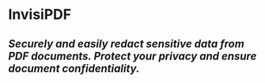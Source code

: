 # InvisiPDF
*Securely and easily redact sensitive data from PDF documents. Protect your privacy and ensure document confidentiality.*
---

